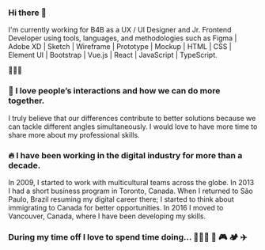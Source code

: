 ### Hi there 👋
I'm currently working for B4B as a UX / UI Designer and Jr. Frontend Developer using tools, languages, and methodologies such as Figma | Adobe XD | Sketch | Wireframe | Prototype | Mockup | HTML | CSS | Element UI | Bootstrap | Vue.js | React | JavaScript | TypeScript.

🚀🚀🚀

### 🥰 I love people’s interactions and how we can do more together.
I truly believe that our differences contribute to better solutions because we can tackle different angles simultaneously. I would love to have more time to share more about my professional skills.

### 🔥 I have been working in the digital industry for more than a decade.
In 2009, I started to work with multicultural teams across the globe. In 2013 I had a short business program in Toronto, Canada. When I returned to São Paulo, Brazil resuming my digital career there; I started to think about immigrating to Canada for better opportunities. In 2016 I moved to Vancouver, Canada, where I have been developing my skills.

### During my time off I love to spend time doing... 👨‍👩‍👦 🚵 🎮 🏕️ ✈️
